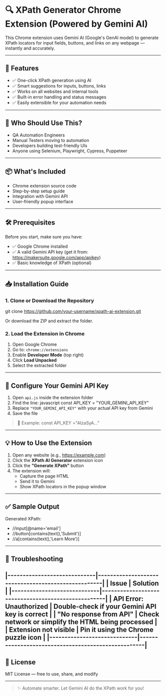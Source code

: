 
# 🔍 XPath Generator Chrome Extension (Powered by Gemini AI)

This Chrome extension uses Gemini AI (Google's GenAI model) to generate XPath locators for input fields, buttons, and links on any webpage — instantly and accurately.

---

## 🚀 Features

- ✅ One-click XPath generation using AI
- ✅ Smart suggestions for inputs, buttons, links
- ✅ Works on all websites and internal tools
- ✅ Built-in error handling and status messages
- ✅ Easily extensible for your automation needs

---

## 🧠 Who Should Use This?

- QA Automation Engineers
- Manual Testers moving to automation
- Developers building test-friendly UIs
- Anyone using Selenium, Playwright, Cypress, Puppeteer

---

## 📦 What's Included

- Chrome extension source code
- Step-by-step setup guide
- Integration with Gemini API
- User-friendly popup interface

---

## 🛠️ Prerequisites

Before you start, make sure you have:

- ✅ Google Chrome installed
- ✅ A valid Gemini API key (get it from: https://makersuite.google.com/app/apikey)
- ✅ Basic knowledge of XPath (optional)

---

## 📥 Installation Guide

### 1. Clone or Download the Repository


git clone https://github.com/your-username/xpath-ai-extension.git

Or download the ZIP and extract the folder.

### 2. Load the Extension in Chrome

1. Open Google Chrome
2. Go to: `chrome://extensions`
3. Enable **Developer Mode** (top right)
4. Click **Load Unpacked**
5. Select the extracted folder

---

## 🔐 Configure Your Gemini API Key

1. Open `api.js` inside the extension folder
2. Find the line:
javascript
const API_KEY = "YOUR_GEMINI_API_KEY" 
3. Replace `"YOUR_GEMINI_API_KEY"` with your actual API key from Gemini
4. Save the file

> 📌 Example: const API_KEY ="AIzaSyA..."

---

## 💡 How to Use the Extension

1. Open any website (e.g., https://example.com)
2. Click the **XPath AI Generator** extension icon
3. Click the **"Generate XPath"** button
4. The extension will:
   - Capture the page HTML
   - Send it to Gemini
   - Show XPath locators in the popup window

---

## ✅ Sample Output


Generated XPath:
- //input[@name='email']
- //button[contains(text(),'Submit')]
- //a[contains(text(),'Learn More')]


---

## 🧩 Troubleshooting

|-----------------------------|----------------------------------------------------|
| Issue                       | Solution                                           |
|-----------------------------|----------------------------------------------------|
| API Error: Unauthorized     | Double-check if your Gemini API key is correct     |
| "No response from API"      | Check network or simplify the HTML being processed |
| Extension not visible       | Pin it using the Chrome puzzle icon                |
|-----------------------------|----------------------------------------------------|
---

## 📄 License

MIT License — free to use, share, and modify

---

> ✨ Automate smarter. Let Gemini AI do the XPath work for you!
